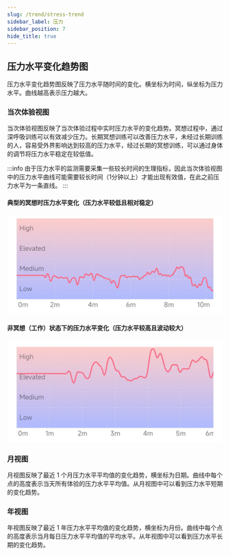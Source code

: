 ```yaml
---
slug: /trend/stress-trend
sidebar_label: 压力
sidebar_position: 7
hide_title: true
---
```


## 压力水平变化趋势图

压力水平变化趋势图反映了压力水平随时间的变化。横坐标为时间，纵坐标为压力水平。曲线越高表示压力越大。

### 当次体验视图

当次体验视图反映了当次体验过程中实时压力水平的变化趋势。冥想过程中，通过深呼吸训练可以有效减少压力。长期冥想训练可以改善压力水平，未经过长期训练的人，容易受外界影响达到较高的压力水平，经过长期的冥想训练，可以通过身体的调节将压力水平稳定在较低值。

:::info
由于压力水平的监测需要采集一些较长时间的生理指标，因此当次体验视图中的压力水平曲线可能需要较长时间（1分钟以上）才能出现有效值，在此之前压力水平为一条直线。
:::

#### 典型的冥想时压力水平变化（压力水平较低且相对稳定）
![典型的冥想时压力水平变化（压力水平较低且相对稳定）](Image3/30.PNG)

#### 非冥想（工作）状态下的压力水平变化（压力水平较高且波动较大）
![非冥想（工作）状态下的压力水平变化（压力水平较高且波动较大）](Image3/31.PNG)

### 月视图

月视图反映了最近 1 个月压力水平平均值的变化趋势，横坐标为日期。曲线中每个点的高度表示当天所有体验的压力水平平均值。从月视图中可以看到压力水平短期的变化趋势。

### 年视图

年视图反映了最近 1 年压力水平平均值的变化趋势，横坐标为月份。曲线中每个点的高度表示当月每日压力水平平均值的平均水平。从年视图中可以看到压力水平长期的变化趋势。